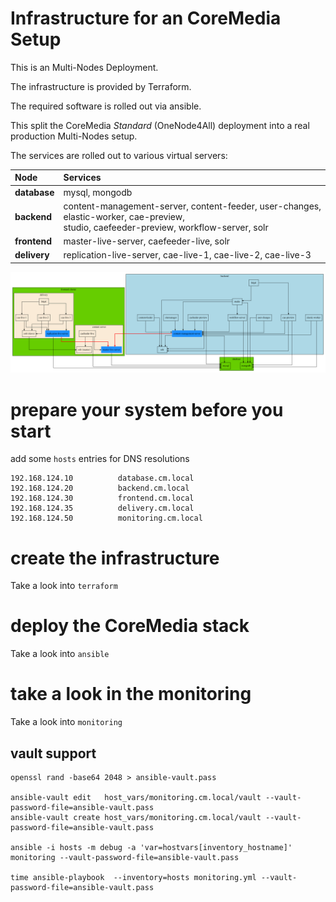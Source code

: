 # Infrastructure for an CoreMedia Setup

This is an Multi-Nodes Deployment.

The infrastructure is provided by Terraform.

The required software is rolled out via ansible.

This split the CoreMedia *Standard* (OneNode4All) deployment into a real production Multi-Nodes setup.

The services are rolled out to various virtual servers:

| Node         | Services |
| :------      | :---------- |
| **database** | mysql, mongodb |
| **backend**  | content-management-server, content-feeder, user-changes, elastic-worker, cae-preview,<br> studio, caefeeder-preview, workflow-server, solr |
| **frontend** | master-live-server, caefeeder-live, solr |
| **delivery** | replication-live-server, cae-live-1, cae-live-2, cae-live-3 |

![setup](setup.png)

# prepare your system **before** you start

add some `hosts` entries for DNS resolutions

```
192.168.124.10          database.cm.local
192.168.124.20          backend.cm.local
192.168.124.30          frontend.cm.local
192.168.124.35          delivery.cm.local
192.168.124.50          monitoring.cm.local
```


# create the infrastructure

Take a look into `terraform`

# deploy the CoreMedia stack

Take a look into `ansible`

# take a look in the monitoring

Take a look into `monitoring`


## vault support

```
openssl rand -base64 2048 > ansible-vault.pass

ansible-vault edit   host_vars/monitoring.cm.local/vault --vault-password-file=ansible-vault.pass
ansible-vault create host_vars/monitoring.cm.local/vault --vault-password-file=ansible-vault.pass

ansible -i hosts -m debug -a 'var=hostvars[inventory_hostname]' monitoring --vault-password-file=ansible-vault.pass

time ansible-playbook  --inventory=hosts monitoring.yml --vault-password-file=ansible-vault.pass

```

